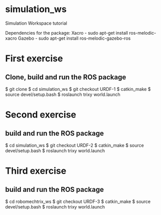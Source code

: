 # simulation_ws

Simulation Workspace tutorial

Dependencies for the package:
Xacro - sudo apt-get install ros-melodic-xacro
Gazebo - sudo apt-get install ros-melodic-gazebo-ros

# First exercise
## Clone, build and run the ROS package

$ git clone 
$ cd simulation_ws
$ git checkout URDF-1
$ catkin_make
$ source devel/setup.bash
$ roslaunch trixy world.launch

# Second exercise
## build and run the ROS package
$ cd simulation_ws
$ git checkout URDF-2
$ catkin_make
$ source devel/setup.bash
$ roslaunch trixy world.launch

# Third exercise
## build and run the ROS package
$ cd robomechtrix_ws
$ git checkout URDF-3
$ catkin_make
$ source devel/setup.bash
$ roslaunch trixy world.launch
